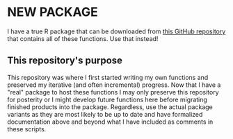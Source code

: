 # NEW PACKAGE

I have a true R package that can be downloaded from [this GitHub repository](https://github.com/njlyon0/helpR) that contains all of these functions. Use that instead!

## This repository's purpose

This repository was where I first started writing my own functions and preserved my iterative (and often incremental) progress. Now that I have a "real" package to host these functions I may only preserve this repository for posterity or I might develop future functions here before migrating finished products into the package. Regardless, use the actual package variants as they are most likely to be up to date and have formalized documentation above and beyond what I have included as comments in these scripts.
